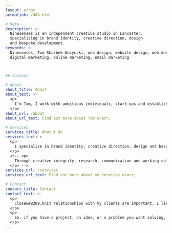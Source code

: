 ```yaml
---
layout: error
permalink: /404.html

# Meta
description: >-
  Ninesenses is an independent creative studio in Lancaster.
  Specialising in brand identity, creative direction, design
  and bespoke development.
keywords: >-
  Ninesenses, Tom Skarbek-Wazynski, web design, website design, web development, branding,
  digital marketing, online marketing, email marketing



## Content

# About
about_title: About
about_text: >-
  <p>
    I’m Tom, I work with ambitious individuals, start‑ups and established businesses. Planning, designing and building bespoke digital products and brands to help them thrive.
  </p>
about_url: /about
about_url_text: Find out more about Tom &rarr;

# Services
services_title: What I do
services_text: >-
  <p>
    I specialise in brand identity, creative direction, design and bespoke development.
  </p>
  <!-- <p>
    Through creative integrity, research, communication and working collaboratively with a wide range of creatives I produce high-quality solutions, that make things smarter, helpful, easy to use, beautiful and most importantly fun.
  </p> -->
services_url: /services
services_url_text: Find out more about my services &rarr;

# Contact
contact_title: Contact
contact_text: >-
  <p>
    Close&#8209;knit relationships with my clients are important. I like to work with you to ensure that together we create the best possible solution for you and your customers.
  </p>
  <p>
    So, if you have a project, an idea, or a problem you want solving, please drop me an email or call for a chat.
  </p>
---
```

